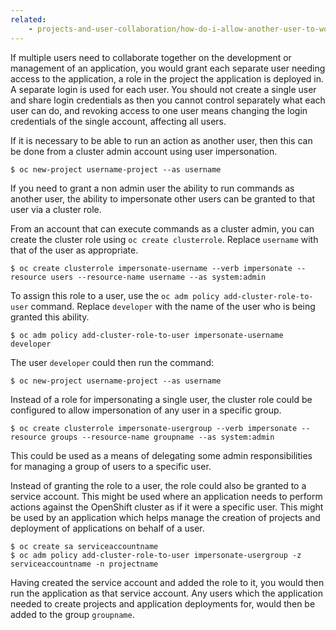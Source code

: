 ```yaml
---
related:
    - projects-and-user-collaboration/how-do-i-allow-another-user-to-work-on-my-project.md
---
```


If multiple users need to collaborate together on the development or management of an application, you would grant each separate user needing access to the application, a role in the project the application is deployed in. A separate login is used for each user. You should not create a single user and share login credentials as then you cannot control separately what each user can do, and revoking access to one user means changing the login credentials of the single account, affecting all users.

If it is necessary to be able to run an action as another user, then this can be done from a cluster admin account using user impersonation.

```
$ oc new-project username-project --as username
```

If you need to grant a non admin user the ability to run commands as another user, the ability to impersonate other users can be granted to that user via a cluster role.

From an account that can execute commands as a cluster admin, you can create the cluster role using ``oc create clusterrole``. Replace ``username`` with that of the user as appropriate.

```
$ oc create clusterrole impersonate-username --verb impersonate --resource users --resource-name username --as system:admin
```

To assign this role to a user, use the ``oc adm policy add-cluster-role-to-user`` command. Replace ``developer`` with the name of the user who is being granted this ability.

```
$ oc adm policy add-cluster-role-to-user impersonate-username developer
```

The user ``developer`` could then run the command:

```
$ oc new-project username-project --as username
```

Instead of a role for impersonating a single user, the cluster role could be configured to allow impersonation of any user in a specific group.

```
$ oc create clusterrole impersonate-usergroup --verb impersonate --resource groups --resource-name groupname --as system:admin
```

This could be used as a means of delegating some admin responsibilities for managing a group of users to a specific user.

Instead of granting the role to a user, the role could also be granted to a service account. This might be used where an application needs to perform actions against the OpenShift cluster as if it were a specific user. This might be used by an application which helps manage the creation of projects and deployment of applications on behalf of a user.

```
$ oc create sa serviceaccountname
$ oc adm policy add-cluster-role-to-user impersonate-usergroup -z serviceaccountname -n projectname
```

Having created the service account and added the role to it, you would then run the application as that service account. Any users which the application needed to create projects and application deployments for, would then be added to the group ``groupname``.
